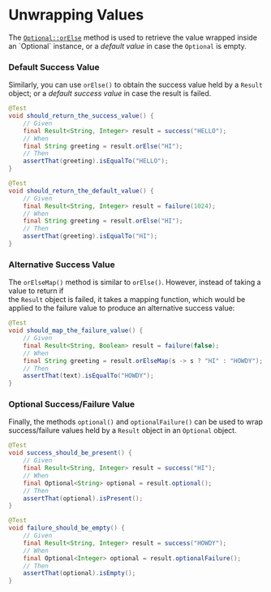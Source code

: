 # Unwrapping Values

The [`Optional::orElse`](https://docs.oracle.com/en/java/javase/14/docs/api/java.base/java/util/Optional.html#orElse\(T) method is used to retrieve the value wrapped inside an `Optional` instance, or a _default value_ in case the `Optional` is empty.

### Default Success Value

Similarly, you can use `orElse()` to obtain the success value held by a `Result` object; or a _default success value_ in case the result is failed.

```java
@Test
void should_return_the_success_value() {
    // Given
    final Result<String, Integer> result = success("HELLO");
    // When
    final String greeting = result.orElse("HI");
    // Then
    assertThat(greeting).isEqualTo("HELLO");
}

@Test
void should_return_the_default_value() {
    // Given
    final Result<String, Integer> result = failure(1024);
    // When
    final String greeting = result.orElse("HI");
    // Then
    assertThat(greeting).isEqualTo("HI");
}
```

### Alternative Success Value

The `orElseMap()` method is similar to `orElse()`. However, instead of taking a value to return if\
the `Result` object is failed, it takes a mapping function, which would be applied to the failure value to produce an alternative success value:

```java
@Test
void should_map_the_failure_value() {
    // Given
    final Result<String, Boolean> result = failure(false);
    // When
    final String greeting = result.orElseMap(s -> s ? "HI" : "HOWDY");
    // Then
    assertThat(text).isEqualTo("HOWDY");
}
```

### Optional Success/Failure Value

Finally, the methods `optional()` and `optionalFailure()` can be used to wrap success/failure values held by a `Result` object in an `Optional` object.

```java
@Test
void success_should_be_present() {
    // Given
    final Result<String, Integer> result = success("HI");
    // When
    final Optional<String> optional = result.optional();
    // Then
    assertThat(optional).isPresent();
}

@Test
void failure_should_be_empty() {
    // Given
    final Result<String, Integer> result = success("HOWDY");
    // When
    final Optional<Integer> optional = result.optionalFailure();
    // Then
    assertThat(optional).isEmpty();
}
```
